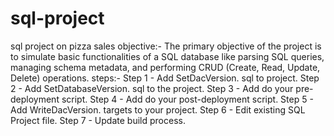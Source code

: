 # sql-project
sql project on pizza sales
objective:- The primary objective of the project is to simulate basic functionalities of a SQL database like parsing SQL queries, managing schema metadata, and performing CRUD (Create, Read, Update, Delete) operations.
steps:-  Step 1 - Add SetDacVersion. sql to project.
Step 2 - Add SetDatabaseVersion. sql to the project.
Step 3 - Add do your pre-deployment script.
Step 4 - Add do your post-deployment script.
Step 5 - Add WriteDacVersion. targets to your project.
Step 6 - Edit existing SQL Project file.
Step 7 - Update build process.
